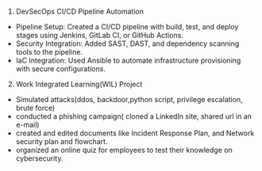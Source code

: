 1. DevSecOps CI/CD Pipeline Automation
- Pipeline Setup: Created a CI/CD pipeline with build, test, and deploy stages using Jenkins, GitLab CI, or GitHub Actions.
- Security Integration: Added SAST, DAST, and dependency scanning tools to the pipeline.
- IaC Integration: Used Ansible to automate infrastructure provisioning with secure configurations.

2. Work Integrated Learning(WIL) Project
- Simulated attacks(ddos, backdoor,python script, privilege escalation, brute force)
- conducted a phishing campaign( cloned a LinkedIn site, shared url in an e-mail)
- created and edited documents like Incident Response Plan, and Network security plan and flowchart.
- organized an online quiz for employees to test their knowledge on cybersecurity.

